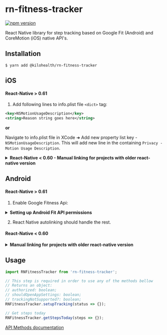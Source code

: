 # rn-fitness-tracker

[![npm version](https://badgen.net/npm/v/@kilohealth/rn-fitness-tracker)](https://www.npmjs.com/package/@kilohealth/rn-fitness-tracker)

React Native library for step tracking based on Google Fit (Android) and CoreMotion (iOS) native API's.

## Installation

`$ yarn add @kilohealth/rn-fitness-tracker`

## iOS

#### React-Native > 0.61

1. Add following lines to info.plist file `<dict>` tag:

```xml
<key>NSMotionUsageDescription</key>
<string>Reason string goes here</string>
```

**or**

Navigate to info.plist file in XCode ➜ Add new property list key - `NSMotionUsageDescription`.
This will add new line in the containing `Privacy - Motion Usage Description`.

<details><summary><b>React-Native < 0.60 - Manual linking for projects with older react-native version</b></summary>
<p>

1. Add following line to Podfile:
   `pod 'RNFitnessTracker', :podspec => '../node_modules/@kilohealth/rn-fitness-tracker/ios/RNFitnessTracker.podspec'`.
2. In XCode, in the project navigator, right click `Libraries` ➜ `Add Files to [your project's name]`
3. Go to `node_modules` ➜ `@kilohealth/rn-fitness-tracker` and add `RNFitnessTracker.xcodeproj`
4. In XCode, in the project navigator, select your project. Add `libRNFitnessTracker.a` to your project's `Build Phases` ➜ `Link Binary With Libraries`

</p>
</details>

## Android

#### React-Native > 0.61

1. Enable Google Fitness Api:

<details><summary><b>Setting up Android Fit API permissions</b></summary>
<p>

1. Make sure your Google account has access to app firebase project.

2. [Create an OAuth screen](https://console.developers.google.com/apis/credentials/consent) for your project.

3. Select `User Type: External` and fill out the form. Add `../auth/fitness.activity.read` to
   **Scopes for Google APIs**.

4. Fill out next popup forms with a brief explanation why you're using the activity tracker (no need to write much).

5. Go to [Google console](https://console.developers.google.com/flows/enableapi?apiid=fitness&pli=1)

6. Select your app's project, `Continue`, and `Go to Credentials`.

7. Where will you be calling the API from? Select `Android`.

8. What data will you be accessing? Select `User data` and click next.

9. The **Signing-certificate fingerprint** generation command must be pointed to your app release / staging keystore file.

10. Save and submit everything. If you haven't got your google services config inside your app - download your `google-services.json` file from [firebase console](https://console.firebase.google.com) and place it inside `android/app` directory within your project.

</p>
</details>

2. React Native autolinking should handle the rest.

#### React-Native < 0.60

<details><summary><b>Manual linking for projects with older react-native version</b></summary>
<p>

1. Open up `android/app/src/main/java/[...]/MainActivity.java`
   Add `import com.fitnesstracker.RNFitnessTrackerPackage;` to the imports at the top of the file.
   Add `new RNFitnessTrackerPackage()` to the list returned by the `getPackages()` method.

2. Append the following lines to `android/settings.gradle`:

```
include ':@kilohealth-rn-fitness-tracker'
project(':@kilohealth-rn-fitness-tracker').projectDir = new File(rootProject.projectDir, 	'../node_modules/@kilohealth/rn-fitness-tracker/android')
```

3.Insert the following lines inside the dependencies block in `android/app/build.gradle`:

```
implementation project(path: ':@kilohealth-rn-fitness-tracker')

implementation 'com.google.android.gms:play-services-fitness:16.0.1'
implementation 'com.google.android.gms:play-services-auth:16.0.1'
```

</p>
</details>

## Usage

```js
import RNFitnessTracker from 'rn-fitness-tracker';

// This step is required in order to use any of the methods bellow
// Returns an object:
// authorized: boolean;
// shouldOpenAppSettings: boolean;
// trackingNotSupported?: boolean;
RNFitnessTracker.setupTracking(status => {});

// Get steps today
RNFitnessTracker.getStepsToday(steps => {});
```

[API Methods documentation](api.md)
